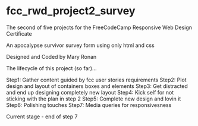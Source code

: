 # fcc_rwd_project2_survey
The second of five projects for the FreeCodeCamp Responsive Web Design Certificate

An apocalypse survivor survey form using only html and css

Designed and Coded by Mary Ronan


The lifecycle of this project (so far)...

Step1: Gather content guided by fcc user stories requirements
Step2: Plot design and layout of containers boxes and elements
Step3: Get distracted and end up designing completely new layout
Step4: Kick self for not sticking with the plan in step 2
Step5: Complete new design and lovin it
Step6: Polishing touches
Step7: Media queries for responsivesness

Current stage - end of step 7

